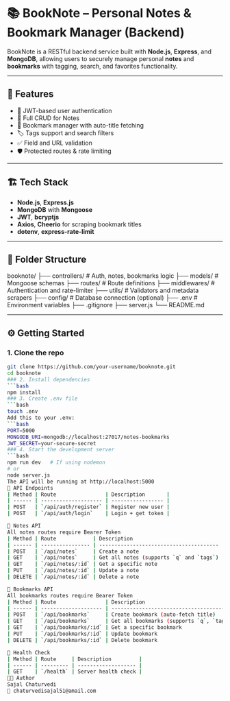 # 📚 BookNote – Personal Notes & Bookmark Manager (Backend)

BookNote is a RESTful backend service built with **Node.js**, **Express**, and **MongoDB**, allowing users to securely manage personal **notes** and **bookmarks** with tagging, search, and favorites functionality.

---

## 🚀 Features

- 🔐 JWT-based user authentication
- 📝 Full CRUD for Notes
- 🔖 Bookmark manager with auto-title fetching
- 🏷️ Tags support and search filters
- ✅ Field and URL validation
- 🛡️ Protected routes & rate limiting

---

## 🏗️ Tech Stack

- **Node.js**, **Express.js**
- **MongoDB** with **Mongoose**
- **JWT**, **bcryptjs**
- **Axios**, **Cheerio** for scraping bookmark titles
- **dotenv**, **express-rate-limit**

---

## 📁 Folder Structure

booknote/
├── controllers/ # Auth, notes, bookmarks logic
├── models/ # Mongoose schemas
├── routes/ # Route definitions
├── middlewares/ # Authentication and rate-limiter
├── utils/ # Validators and metadata scrapers
├── config/ # Database connection (optional)
├── .env # Environment variables
├── .gitignore
├── server.js
└── README.md

---

## ⚙️ Getting Started

### 1. Clone the repo

```bash
git clone https://github.com/your-username/booknote.git
cd booknote
### 2. Install dependencies
```bash
npm install
### 3. Create .env file
```bash
touch .env
Add this to your .env:
```bash
PORT=5000
MONGODB_URI=mongodb://localhost:27017/notes-bookmarks
JWT_SECRET=your-secure-secret
### 4. Start the development server
```bash
npm run dev   # If using nodemon
# or
node server.js
The API will be running at http://localhost:5000
🔐 API Endpoints
| Method | Route                | Description       |
| ------ | -------------------- | ----------------- |
| POST   | `/api/auth/register` | Register new user |
| POST   | `/api/auth/login`    | Login + get token |

📝 Notes API
All notes routes require Bearer Token
| Method | Route            | Description                             |
| ------ | ---------------- | --------------------------------------- |
| POST   | `/api/notes`     | Create a note                           |
| GET    | `/api/notes`     | Get all notes (supports `q` and `tags`) |
| GET    | `/api/notes/:id` | Get a specific note                     |
| PUT    | `/api/notes/:id` | Update a note                           |
| DELETE | `/api/notes/:id` | Delete a note                           |

🔖 Bookmarks API
All bookmarks routes require Bearer Token
| Method | Route                | Description                              |
| ------ | -------------------- | ---------------------------------------- |
| POST   | `/api/bookmarks`     | Create bookmark (auto-fetch title)       |
| GET    | `/api/bookmarks`     | Get all bookmarks (supports `q`, `tags`) |
| GET    | `/api/bookmarks/:id` | Get a specific bookmark                  |
| PUT    | `/api/bookmarks/:id` | Update bookmark                          |
| DELETE | `/api/bookmarks/:id` | Delete bookmark                          |

🔁 Health Check
| Method | Route     | Description         |
| ------ | --------- | ------------------- |
| GET    | `/health` | Server health check |
🧑‍💻 Author
Sajal Chaturvedi
📧 chaturvedisajal51@amail.com
